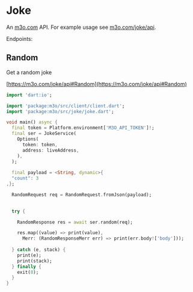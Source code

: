 # Joke

An [m3o.com](https://m3o.com) API. For example usage see [m3o.com/joke/api](https://m3o.com/joke/api).

Endpoints:

## Random

Get a random joke


[https://m3o.com/joke/api#Random](https://m3o.com/joke/api#Random)

```dart
import 'dart:io';

import 'package:m3o/src/client/client.dart';
import 'package:m3o/src/joke/joke.dart';

void main() async {
  final token = Platform.environment['M3O_API_TOKEN']!;
  final ser = JokeService(
    Options(
      token: token,
      address: liveAddress,
    ),
  );
 
  final payload = <String, dynamic>{
  "count": 3
,};

  RandomRequest req = RandomRequest.fromJson(payload);

  
  try {

	RandomResponse res = await ser.random(req);

    res.map((value) => print(value),
	  Merr: (RandomResponseMerr err) => print(err.body!['body']));	
  
  } catch (e, stack) {
    print(e);
	print(stack);
  } finally {
    exit(0);
  }
}
```
